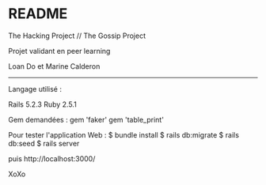 # README

The Hacking Project // The Gossip Project

Projet validant en peer learning

Loan Do et Marine Calderon

____________________________________________________________

Langage utilisé :

Rails 5.2.3
Ruby 2.5.1


Gem demandées :
gem 'faker'
gem 'table_print'

Pour tester l'application Web :
$ bundle install
$ rails db:migrate
$ rails db:seed
$ rails server

puis http://localhost:3000/

XoXo
